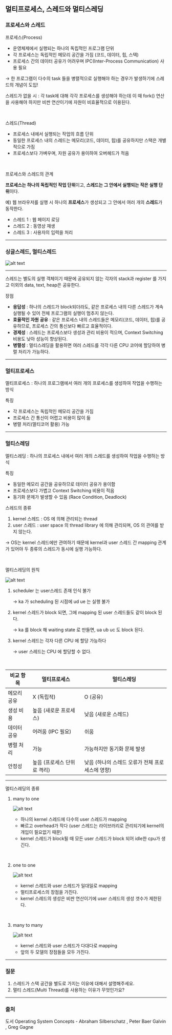 ## 멀티프로세스, 스레드와 멀티스레딩

### 프로세스와 스레드

프로세스(Process)

- 운영체제에서 실행되는 하나의 독립적인 프로그램 단위
- 각 프로세스는 독립적인 메모리 공간을 가짐 (코드, 데이터, 힙, 스택)
- 프로세스 간의 데이터 공유가 어려우며 IPC(Inter-Process Communication) 사용 필요

→ 한 프로그램이 다수의 task 들을 병렬적으로 실행해야 하는 경우가 발생하기에 스레드의 개념이 도입!

스레드가 없을 시 : 각 task에 대해 각각 프로세스를 생성해야 하는데 이 때 fork() 연산을 사용해야 하지만 비싼 연산이기에 자원이 비효율적으로 이용된다.

<br>

스레드(Thread)

- 프로세스 내에서 실행되는 작업의 흐름 단위
- 동일한 프로세스 내의 스레드는 메모리(코드, 데이터, 힙)를 공유하지만 스택은 개별적으로 가짐
- 프로세스보다 가벼우며, 자원 공유가 용이하여 오버헤드가 적음

<br>

프로세스와 스레드의 관계

**프로세스는 하나의 독립적인 작업 단위**이고, **스레드는 그 안에서 실행되는 작은 실행 단위**이다.

예) 웹 브라우저를 실행 시 하나의 **프로세스**가 생성되고 그 안에서 여러 개의 **스레드**가 동작한다.

- 스레드 1 : 웹 페이지 로딩
- 스레드 2 : 동영상 재생
- 스레드 3 : 사용자의 입력을 처리

<hr>

### 싱글스레드, 멀티스레드

![alt text](./img/16_multi_process_thread_multi_thread/1.png)

---

스레드는 별도의 실행 객체이기 때문에 공유되지 않는 각자의 stack과 register 를 가지고 이외의 data, text, heap은 공유한다.

장점

- **응답성** : 하나의 스레드가 block되더라도, 같은 프로세스 내의 다른 스레드가 계속 실행될 수 있어 전체 프로그램의 실행이 멈추지 않는다.
- **효율적인 자원 공유** : 같은 프로세스 내의 스레드들은 메모리(코드, 데이터, 힙)를 공유하므로, 프로세스 간의 통신보다 빠르고 효율적이다.
- **경제성** : 스레드는 프로세스보다 생성과 관리 비용이 적으며, Context Switching 비용도 낮아 성능이 향상된다.
- **병렬성** : 멀티스레딩을 활용하면 여러 스레드를 각각 다른 CPU 코어에 할당하여 병렬 처리가 가능하다.

---

### 멀티프로세스

멀티프로세스 : 하나의 프로그램에서 여러 개의 프로세스를 생성하여 작업을 수행하는 방식

특징

- 각 프로세스는 독립적인 메모리 공간을 가짐
- 프로세스 간 통신이 어렵고 비용이 많이 듦
- 병렬 처리(멀티코어 활용) 가능

---

### 멀티스레딩

멀티스레딩 : 하나의 프로세스 내에서 여러 개의 스레드를 생성하여 작업을 수행하는 방식

특징

- 동일한 메모리 공간을 공유하므로 데이터 공유가 용이함
- 프로세스보다 가볍고 Context Switching 비용이 적음
- 동기화 문제가 발생할 수 있음 (Race Condition, Deadlock)

스레드의 종류

1. kernel 스레드 : OS 에 의해 관리되는 thread
2. user 스레드 : user space 의 thread library 에 의해 관리되며, OS 의 관여를 받지 않는다.

→ OS는 kernel 스레드에만 관여하기 때문에 kernel과 user 스레드 간 mapping 관계가 있어야 두 종류의 스레드가 동시에 실행 가능하다.

<br>

멀티스레딩의 원칙

![alt text](./img/16_multi_process_thread_multi_thread//2.png)

1. scheduler 는 user스레드 존재 인식 불가

   → ka 가 scheduling 된 시점에 ud ue 는 실행 불가

2. kernel 스레드가 block 되면, 그에 mapping 된 user 스레드들도 같이 block 된다.

   → ka 를 block 해 waiting state 로 만들면, ua ub uc 도 block 된다.

3. kernel 스레드는 각자 다른 CPU 에 할당 가능하다

   → user 스레드는 CPU 에 할당할 수 없다.

<br>

| 비교 항목   | 멀티프로세스                | 멀티스레딩                                       |
| ----------- | --------------------------- | ------------------------------------------------ |
| 메모리 공유 | X (독립적)                  | O (공유)                                         |
| 생성 비용   | 높음 (새로운 프로세스)      | 낮음 (새로운 스레드)                             |
| 데이터 공유 | 어려움 (IPC 필요)           | 쉬움                                             |
| 병렬 처리   | 가능                        | 가능하지만 동기화 문제 발생                      |
| 안정성      | 높음 (프로세스 단위로 격리) | 낮음 (하나의 스레드 오류가 전체 프로세스에 영향) |

---

멀티스레딩의 종류

1. many to one

   ![alt text](./img/16_multi_process_thread_multi_thread/3.png)

   - 하나의 kernel 스레드에 다수의 user 스레드가 mapping
   - 빠르고 overhead가 작다 (user 스레드는 라이브러리로 관리되기에 kernel의 개입이 필요없기 때문)
   - kernel 스레드가 block될 때 모든 user 스레드가 block 되어 idle한 cpu가 생긴다.

  <br>

2. one to one

   ![alt text](./img/16_multi_process_thread_multi_thread/4.png)

   - kernel 스레드와 user 스레드가 일대일로 mapping
   - 멀티프로세스의 장점을 가진다.
   - kernel 스레드의 생성은 비싼 연산이기에 user 스레드의 생성 갯수가 제한된다.

<br>

3. many to many

   ![alt text](./img/16_multi_process_thread_multi_thread/5.png)

   - kernel 스레드와 user 스레드가 다대다로 mapping
   - 앞의 두 모델의 장점들을 모두 가진다.

---

### 질문

1. 스레드가 스택 공간을 별도로 가지는 이유에 대해서 설명해주세요.
2. 멀티 스레드(Multi Thread)를 사용하는 이유가 무엇인가요?

---

### 출처

도서 Operating System Concepts - Abraham Silberschatz , Peter Baer Galvin , Greg Gagne
